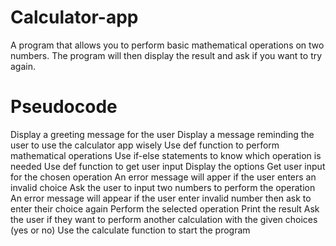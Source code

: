 # Calculator-app
A program that allows you to perform basic mathematical operations on two numbers.  The program will then display the result and ask if you want to try again.
# Pseudocode
Display a greeting message for the user
Display a message reminding the user to use the calculator app wisely
Use def function to perform mathematical operations
Use if-else statements to know which operation is needed
Use def function to get user input
Display the options
Get user input for the chosen operation
An error  message will apper if the user enters an invalid choice
Ask the user to input two numbers to perform the operation
An error message will appear if the user enter invalid number then ask to enter their choice again
Perform the selected operation
Print the result
Ask the user if they want to perform another calculation with the given choices (yes or no)
Use the calculate function to start the program
